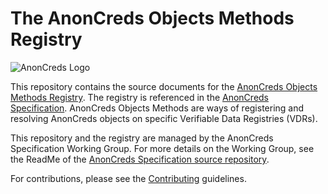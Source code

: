 # The AnonCreds Objects Methods Registry

![AnonCreds Logo](https://raw.githubusercontent.com/AnonCreds-WG/anoncreds-spec/main/spec/images/logo/anoncreds_logo_horizontal.svg)

This repository contains the source documents for the [AnonCreds Objects Methods
Registry](https://anoncreds-wg.github.io/anoncreds-objects-methods-registry).
The registry is referenced in the [AnonCreds
Specification](https://anoncreds-wg.github.io/anoncreds-spec/). AnonCreds
Objects Methods are ways of registering and resolving AnonCreds objects on
specific Verifiable Data Registries (VDRs).

This repository and the registry are managed by the AnonCreds Specification Working Group. For more
details on the Working Group, see the ReadMe of the [AnonCreds Specification source repository](https://github.com/AnonCreds-WG/anoncreds-spec).

For contributions, please see the [Contributing](Contributing.md) guidelines.
